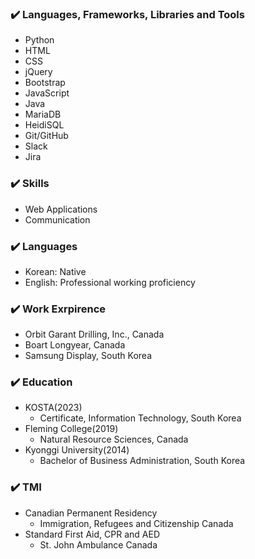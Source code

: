 
<!--
**mjkorean/mjkorean** is a ✨ _special_ ✨ repository because its `README.md` (this file) appears on your GitHub profile.

Here are some ideas to get you started:

- 🔭 I’m currently working on ...
- 🌱 I’m currently learning ...
- 👯 I’m looking to collaborate on ...
- 🤔 I’m looking for help with ...
- 💬 Ask me about ...
- 📫 How to reach me: ...
- 😄 Pronouns: ...
- ⚡ Fun fact: ...
-->
### ✔️ Languages, Frameworks, Libraries and Tools
- Python
- HTML
- CSS
- jQuery
- Bootstrap
- JavaScript
- Java
- MariaDB
- HeidiSQL
- Git/GitHub
- Slack
- Jira

### ✔️ Skills
- Web Applications
- Communication

### ✔️ Languages
- Korean: Native
- English: Professional working proficiency

### ✔️ Work Exrpirence
- Orbit Garant Drilling, Inc., Canada
- Boart Longyear, Canada
- Samsung Display, South Korea

### ✔️ Education
- KOSTA(2023)
  - Certificate, Information Technology, South Korea
- Fleming College(2019)
  - Natural Resource Sciences, Canada
- Kyonggi University(2014)
  - Bachelor of Business Administration, South Korea

### ✔️ TMI
- Canadian Permanent Residency
  - Immigration, Refugees and Citizenship Canada
- Standard First Aid, CPR and AED
  - St. John Ambulance Canada
